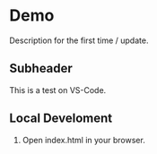 # Demo 

Description for the first time / update.

## Subheader

This is a test on VS-Code.

## Local Develoment

1. Open index.html in your browser. 
